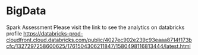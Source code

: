 # BigData
Spark Assessment
Please visit the link to see the analytics on databricks profile
https://databricks-prod-cloudfront.cloud.databricks.com/public/4027ec902e239c93eaaa8714f173bcfc/1327297258600625/1761504306211847/1580498116813444/latest.html
